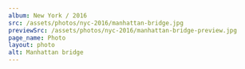 ```yaml
---
album: New York / 2016
src: /assets/photos/nyc-2016/manhattan-bridge.jpg
previewSrc: /assets/photos/nyc-2016/manhattan-bridge-preview.jpg
page_name: Photo
layout: photo
alt: Manhattan bridge
---
```

